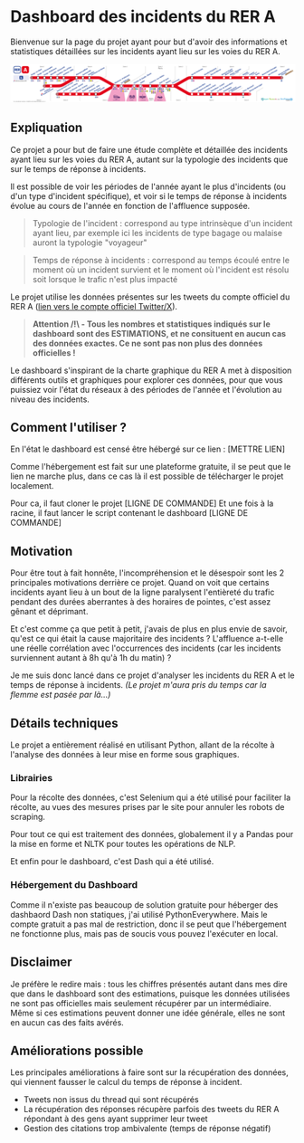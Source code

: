 # Dashboard des incidents du RER A
Bienvenue sur la page du projet ayant pour but d'avoir des informations et statistiques détaillées sur les incidents ayant lieu sur les voies du RER A.

<img src='img/plan_rer__a.png'>

## Expliquation
Ce projet a pour but de faire une étude complète et détaillée des incidents ayant lieu sur les voies du RER A, autant sur la typologie des incidents que sur le temps de réponse à incidents.

Il est possible de voir les périodes de l'année ayant le plus d'incidents (ou d'un type d'incident spécifique), et voir si le temps de réponse à incidents évolue au cours de l'année en fonction de l'affluence supposée.

> Typologie de l'incident : correspond au type intrinsèque d'un incident ayant lieu, par exemple ici les incidents de type bagage ou malaise auront la typologie "voyageur"

> Temps de réponse à incidents : correspond au temps écoulé entre le moment où un incident survient et le moment où l'incident est résolu soit lorsque le trafic n'est plus impacté

Le projet utilise les données présentes sur les tweets du compte officiel du RER A ([lien vers le compte officiel Twitter/X](https://x.com/RER_A)).

> **Attention /!\ - Tous les nombres et statistiques indiqués sur le dashboard sont des ESTIMATIONS, et ne consituent en aucun cas des données exactes. Ce ne sont pas non plus des données officielles !**

Le dashboard s'inspirant de la charte graphique du RER A met à disposition différents outils et graphiques pour explorer ces données, pour que vous puissiez voir l'état du réseaux à des périodes de l'année et l'évolution au niveau des incidents.


## Comment l'utiliser ?
En l'état le dashboard est censé être hébergé sur ce lien : [METTRE LIEN]

Comme l'hébergement est fait sur une plateforme gratuite, il se peut que le lien ne marche plus, dans ce cas là il est possible de télécharger le projet localement.

Pour ca, il faut cloner le projet
[LIGNE DE COMMANDE]
Et une fois à la racine, il faut lancer le script contenant le dashboard
[LIGNE DE COMMANDE]

## Motivation
Pour être tout à fait honnête, l'incompréhension et le désespoir sont les 2 principales motivations derrière ce projet.
Quand on voit que certains incidents ayant lieu à un bout de la ligne paralysent l'entièreté du trafic pendant des durées aberrantes à des horaires de pointes, c'est assez gênant et déprimant.

Et c'est comme ça que petit à petit, j'avais de plus en plus envie de savoir, qu'est ce qui était la cause majoritaire des incidents ? L'affluence a-t-elle une réelle corrélation avec l'occurrences des incidents (car les incidents surviennent autant à 8h qu'à 1h du matin) ?

Je me suis donc lancé dans ce projet d'analyser les incidents du RER A et le temps de réponse à incidents. _(Le projet m'aura pris du temps car la flemme est pasée par là...)_

## Détails techniques
Le projet a entièrement réalisé en utilisant Python, allant de la récolte à l'analyse des données à leur mise en forme sous graphiques.

### Librairies
Pour la récolte des données, c'est Selenium qui a été utilisé pour faciliter la récolte, au vues des mesures prises par le site pour annuler les robots de scraping.

Pour tout ce qui est traitement des données, globalement il y a Pandas pour la mise en forme et NLTK pour toutes les opérations de NLP.

Et enfin pour le dashboard, c'est Dash qui a été utilisé.

### Hébergement du Dashboard
Comme il n'existe pas beaucoup de solution gratuite pour héberger des dashbaord Dash non statiques, j'ai utilisé PythonEverywhere. Mais le compte gratuit a pas mal de restriction, donc il se peut que l'hébergement ne fonctionne plus, mais pas de soucis vous pouvez l'exécuter en local.



## Disclaimer
Je préfère le redire mais : tous les chiffres présentés autant dans mes dire que dans le dashboard sont des estimations, puisque les données utilisées ne sont pas officielles mais seulement récupérer par un intermédiaire. Même si ces estimations peuvent donner une idée générale, elles ne sont en aucun cas des faits avérés.


## Améliorations possible
Les principales améliorations à faire sont sur la récupération des données, qui viennent fausser le calcul du temps de réponse à incident.

- Tweets non issus du thread qui sont récupérés
- La récupération des réponses récupère parfois des tweets du RER A répondant à des gens ayant supprimer leur tweet
- Gestion des citations trop ambivalente (temps de réponse négatif)



